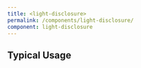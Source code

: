 ```yaml
---
title: <light-disclosure>
permalink: /components/light-disclosure/
component: light-disclosure
---
```


## Typical Usage

<light-disclosure style="display: none;"></light-disclosure>

<light-preview preview-mode="shadow-dom">
  <template slot="code">
    <light-disclosure summary="Source Code">
      <code style="background-color: rgba(0,0,0,0.1);">export const x = "hi"</code>
    </light-disclosure>
  </template>
</light-preview>
